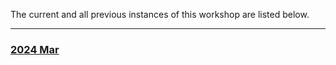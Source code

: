The current and all previous instances of this workshop are listed below.
<hr>
<div class='workshop-list'>
<h3><a href='https://SciLifeLab-Training.github.io/organizational-learning/2403/'>2024 Mar</a></h3></div>
